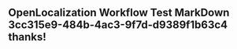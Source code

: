 <properties
ms.topic="hero-topic"
ms.test1="hero-topic"
ms.test2="test"/>


## OpenLocalization Workflow Test MarkDown 3cc315e9-484b-4ac3-9f7d-d9389f1b63c4 thanks!



<!--HONumber=Sep16_HO1-->


